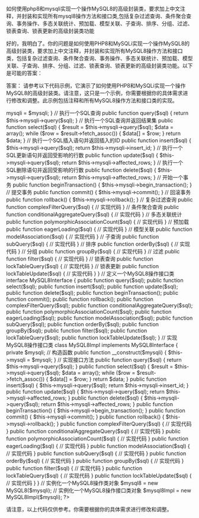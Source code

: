 如何使用php8和mysqli实现一个操作MySQL8的高级封装类，要求加上中文注释，并封装和实现所有mysql8操作方法和接口类,包括复杂过滤查询、条件聚合查询、事务操作、多态关联统计、预加载、模型关联、子查询、排序、分组、过滤、锁表查询、锁表更新的高级封装类功能

好的，我明白了。你的问题是如何使用PHP8和MySQLi实现一个操作MySQL8的高级封装类，要求加上中文注释，并封装和实现所有MySQL8操作方法和接口类，包括复杂过滤查询、条件聚合查询、事务操作、多态关联统计、预加载、模型关联、子查询、排序、分组、过滤、锁表查询、锁表更新的高级封装类功能。以下是可能的答案：

答案： 请参考以下代码示例，它演示了如何使用PHP8和MySQLi实现一个操作MySQL8的高级封装类。请注意，这只是一个示例，你需要根据你的具体需求进行修改和调整。此示例包括注释和所有MySQL8操作方法和接口类的实现。

<?php

// 创建一个数据库连接
$mysqli = new mysqli("localhost", "username", "password", "database");

// 定义一个MySQL8操作类
class MySQL8 {
    private $mysqli;

    // 构造函数
    public function __construct($mysqli) {
        $this->mysqli = $mysqli;
    }

    // 执行一个SQL查询
    public function query($sql) {
        return $this->mysqli->query($sql);
    }

    // 执行一个SQL查询并返回结果集
    public function select($sql) {
        $result = $this->mysqli->query($sql);
        $data = array();
        while ($row = $result->fetch_assoc()) {
            $data[] = $row;
        }
        return $data;
    }

    // 执行一个SQL插入语句并返回插入的ID
    public function insert($sql) {
        $this->mysqli->query($sql);
        return $this->mysqli->insert_id;
    }

    // 执行一个SQL更新语句并返回受影响的行数
    public function update($sql) {
        $this->mysqli->query($sql);
        return $this->mysqli->affected_rows;
    }

    // 执行一个SQL删除语句并返回受影响的行数
    public function delete($sql) {
        $this->mysqli->query($sql);
        return $this->mysqli->affected_rows;
    }

    // 开始一个事务
    public function beginTransaction() {
        $this->mysqli->begin_transaction();
    }

    // 提交事务
    public function commit() {
        $this->mysqli->commit();
    }

    // 回滚事务
    public function rollback() {
        $this->mysqli->rollback();
    }

    // 复杂过滤查询
    public function complexFilterQuery($sql) {
        // 实现代码
    }

    // 条件聚合查询
    public function conditionalAggregateQuery($sql) {
        // 实现代码
    }

    // 多态关联统计
    public function polymorphicAssociationCount($sql) {
        // 实现代码
    }

    // 预加载
    public function eagerLoading($sql) {
        // 实现代码
    }

    // 模型关联
    public function modelAssociation($sql) {
        // 实现代码
    }

    // 子查询
    public function subQuery($sql) {
        // 实现代码
    }

    // 排序
    public function orderBy($sql) {
        // 实现代码
    }

    // 分组
    public function groupBy($sql) {
        // 实现代码
    }

    // 过滤
    public function filter($sql) {
        // 实现代码
    }

    // 锁表查询
    public function lockTableQuery($sql) {
        // 实现代码
    }

    // 锁表更新
    public function lockTableUpdate($sql) {
        // 实现代码
    }
}

// 定义一个MySQL8操作接口类
interface MySQL8Interface {
    public function query($sql);
    public function select($sql);
    public function insert($sql);
    public function update($sql);
    public function delete($sql);
    public function beginTransaction();
    public function commit();
    public function rollback();
    public function complexFilterQuery($sql);
    public function conditionalAggregateQuery($sql);
    public function polymorphicAssociationCount($sql);
    public function eagerLoading($sql);
    public function modelAssociation($sql);
    public function subQuery($sql);
    public function orderBy($sql);
    public function groupBy($sql);
    public function filter($sql);
    public function lockTableQuery($sql);
    public function lockTableUpdate($sql);
}

// 实现MySQL8操作接口类
class MySQL8Impl implements MySQL8Interface {
    private $mysqli;

    // 构造函数
    public function __construct($mysqli) {
        $this->mysqli = $mysqli;
    }

    // 实现接口方法
    public function query($sql) {
        return $this->mysqli->query($sql);
    }

    public function select($sql) {
        $result = $this->mysqli->query($sql);
        $data = array();
        while ($row = $result->fetch_assoc()) {
            $data[] = $row;
        }
        return $data;
    }

    public function insert($sql) {
        $this->mysqli->query($sql);
        return $this->mysqli->insert_id;
    }

    public function update($sql) {
        $this->mysqli->query($sql);
        return $this->mysqli->affected_rows;
    }

    public function delete($sql) {
        $this->mysqli->query($sql);
        return $this->mysqli->affected_rows;
    }

    public function beginTransaction() {
        $this->mysqli->begin_transaction();
    }

    public function commit() {
        $this->mysqli->commit();
    }

    public function rollback() {
        $this->mysqli->rollback();
    }

    public function complexFilterQuery($sql) {
        // 实现代码
    }

    public function conditionalAggregateQuery($sql) {
        // 实现代码
    }

    public function polymorphicAssociationCount($sql) {
        // 实现代码
    }

    public function eagerLoading($sql) {
        // 实现代码
    }

    public function modelAssociation($sql) {
        // 实现代码
    }

    public function subQuery($sql) {
        // 实现代码
    }

    public function orderBy($sql) {
        // 实现代码
    }

    public function groupBy($sql) {
        // 实现代码
    }

    public function filter($sql) {
        // 实现代码
    }

    public function lockTableQuery($sql) {
        // 实现代码
    }

    public function lockTableUpdate($sql) {
        // 实现代码
    }
}

// 实例化一个MySQL8操作类对象
$mysql8 = new MySQL8($mysqli);

// 实例化一个MySQL8操作接口类对象
$mysql8Impl = new MySQL8Impl($mysqli);

?>
请注意，以上代码仅供参考。你需要根据你的具体需求进行修改和调整。